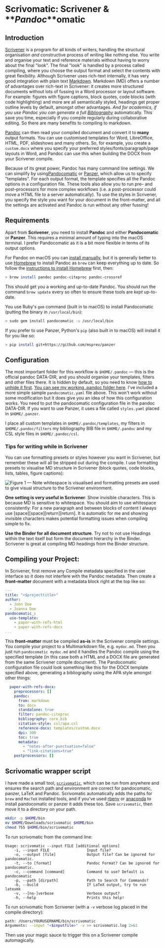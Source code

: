 # Scrivomatic: Scrivener & **_Pandoc_**omatic 

## Introduction 

[Scrivener](http://literatureandlatte.com) is a program for all kinds of writers, handling the structural organisation *and* constructive process of writing like nothing else. You write and organise your text and reference materials without having to worry about the final "look". The final "look" is handled by a process called compiling, where you choose the output format and select the contents with great flexibility. Although Scrivener uses rich-text internally, it has very good integration with plain text [Markdown](https://en.wikipedia.org/wiki/Markdown). Markdown (MD) offers a number of advantages over rich-text in Scrivener: it creates more structured documents without lots of fussing in a Word processor or layout software. For example: figures with figure captions, block quotes, code blocks (with code highlighting) and more are all semantically styled, headings get proper outline levels by default, amongst other advantages. *And for academics, if you use Pandoc you can generate a full [Bibliography](http://pandoc.org/MANUAL.html#citations)* automatically. This save you time, especially if you compile regularly during collaborative editing. So there are many benefits to compiling to markdown.

[Pandoc](http://pandoc.org/index.html) can then read your compiled document and convert it to **many** output formats. You can use customised templates for Word, LibreOffice, HTML, PDF, slideshows and many others. So, for example, you create a `custom.docx` where you specify your preferred styles/fonts/paragraph/page layouts in Word, and Pandoc can use this when building the DOCX from your Scrivener compile.  

Because of its great power, Pandoc has many command line settings. We can simplify by using[Pandocomatic](https://heerdebeer.org/Software/markdown/pandocomatic/) or [Panzer](https://github.com/msprev/panzer), which allow us to specify "templates". For each output format, the template specifies all the Pandoc options in a configuration file. These tools also allow you to run pre– and post–processors for more complex workflows (i.e. a post-processor could move a HTML file to a server automatically). To use the styles in Scrivener, you  specify the style you want for your document in the front–matter, and all the settings are activated and Pandoc is run without any other fussing!

## Requirements 

Apart from **Scrivener**, you need to install **Pandoc** and either **Pandocomatic** or **Panzer**. This requires a minimal amount of typing into the macOS terminal. I prefer Pandocomatic as it is a bit more flexible in terms of its output options.

For Pandoc on macOS you can [install manually](http://pandoc.org/installing.html), but it is generally better to use [Homebrew](https://brew.sh/) to install Pandoc as `brew` can keep everything up to date. So follow the [instructions to install Homebrew](https://brew.sh/) first, then:

```bash
> brew install pandoc pandoc-citeproc pandoc-crossref
```

This should get you a working and up-to-date Pandoc. You should run the command `brew update` every so often to ensure these tools are *kept* up-to-date.

You use Ruby's `gem` command (built in to macOS) to install Pandocomatic (putting the binary in `/usr/local/bin`):

```bash
> sudo gem install pandocomatic -u /usr/local/bin
```

If you prefer to use Panzer, Python's `pip` (also built in to macOS) will install it for you like so:

```bash
> pip install git+https://github.com/msprev/panzer
```

## Configuration 

The most important folder for this workflow is `$HOME/.pandoc` — this is the official pandoc DATA-DIR, and you should organise your templates, filters and other files there. It is hidden by default, so you need to know [how to unhide it first](https://www.google.com/search?q=unhide+folder+mac). [You can see my working .pandoc folder here](https://github.com/iandol/dotfiles/tree/master/pandoc). I've included a more simple sample `pandocomatic.yaml` file above. This won't work without some modification but it does give you an idea of how this configuration works. You need to put the pandocomatic configuration file in the pandoc DATA-DIR. If you want to use Panzer, it uses a file called `styles.yaml` placed in `$HOME/.panzer`.  

I place all custom templates in `$HOME/.pandoc/templates`, my filters in `$HOME/.pandoc/filters` my bibliography BIB file in `$HOME/.pandoc` and my CSL style files in `$HOME/.pandoc/csl`. 

### Tips for writing while in Scrivener 

You can use formatting presets or styles however you want in Scrivener, but remember these will all be stripped out during the compile. I use formatting presets to visualise MD structure in Scrivener (block quotes, code blocks, lists, tables, figure captions):  

![Figure 1 — Note whitespace is visualised and formatting presets are used to give visual structure to the Scrivener environment.](https://raw.githubusercontent.com/iandol/scrivomatic/master/images/1.png)  

**One setting is very useful in Scrivener**: Show invisible characters. This is because MD is sensitive to whitespace. You should aim to use whitespace consistently: For a new paragraph and between blocks of content I always use [space][space][return][return]. It is automatic for me and showing invisible characters makes potential formatting issues when compiling simple to fix.

**Use the Binder for all document structure**. Try not to not use Headings within the text itself but form the document hierarchy in the Binder. Scrivener is great at compiling MD headings from the Binder structure.

## Compiling your Project: 

In Scrivener, first remove any Compile metadata specified in the user interface so it does not interfere with the Pandoc metadata. Then create a **front–matter** document with a metadata block right at the top like so:

```yaml
---
title: "<$projecttitle>"
author:
  - John Doe
  - Joanna Doe
pandocomatic_:
  use-template:
    - paper-with-refs-html
    - paper-with-refs-docx
...

```

This **front–matter** must be compiled **as–is** in the Scrivener compile settings. You compile your project to a Multimarkdown file, e.g. `mydoc.md`. Then you just run `pandocomatic mydoc.md` and it handles the Pandoc compile using the specified template (in this case both a HTML and a DOCX file are generated from the same Scrivener compile document). The Pandocomatic configuration file could look something like this for the DOCX template specified above, generating a bibliography using the APA style amongst other things:

```yaml
  paper-with-refs-docx:
    preprocessors: []
    pandoc:
      from: markdown
      to: docx
      standalone: true
      filter: pandoc-citeproc
      bibliography: core.bib
      citation-style: csl/apa.csl
      reference-docx: templates/custom.docx
      dpi: 300
      toc: true
      metadata: 
        - "notes-after-punctuation=false"  
        - "link-citations=true"
    postprocessors: []
```


## Scrivomatic wrapper script 
I have made a small tool, [`scrivomatic`](https://github.com/iandol/scrivomatic/raw/master/scrivomatic), which can be run from anywhere and ensures the search path and environment are correct for pandocomatic, panzer, LaTeX and Pandoc. Scrivomatic automatically adds the paths for `brew` and `MacTeX` installed tools, and if you've used [rbenv](https://github.com/rbenv/rbenv) or [anaconda](https://www.continuum.io/anaconda-overview) to install pandocomatic or panzer it adds these too. Save `scrivomatic`, then move it to a directory on your path. 

```bash
mkdir -p $HOME/bin
mv $HOME/Downloads/scrivomatic $HOME/bin
chmod 755 $HOME/bin/scrivomatic
```

To run scrivomatic from the command line:

```
Usage: scrivomatic --input FILE [additional options]
    -i, --input FILE                 Input file?
    -o, --output [file]              Output file? Can be ignored for pandocomatic.
    -t, --to [format]                Pandoc Format? Can be ignored for pandocomatic.
    -c, --command [command]          Command to use? Default is pandocomatic
    -p, --path [dirpath]             Path to Search for Commands?
    -b, --build                      If LaTeX output, try to run latexmk
    -v, --[no-]verbose               Verbose output?
    -h, --help                       Prints this help!
```

To run scrivomatic from Scrivener (with a `-v` verbose log placed in the compile directory):

```bash
path: /Users/YOURUSERNAME/bin/scrivomatic
Arguments: --input "<$inputfile>" -v >> scrivomatic.log 2>&1
```

Then use your magic sauce to trigger this on a Scrivener compile automagically.  

